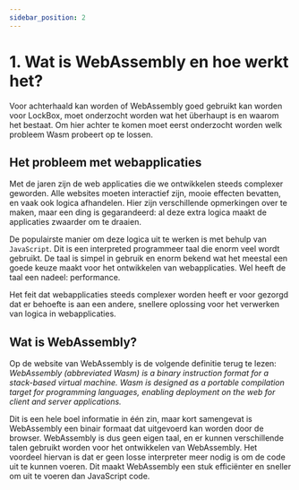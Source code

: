 ```yaml
---
sidebar_position: 2
---
```

# 1. Wat is WebAssembly en hoe werkt het?

Voor achterhaald kan worden of WebAssembly goed gebruikt kan worden voor LockBox, moet onderzocht worden wat het überhaupt is en waarom het bestaat. Om hier achter te komen moet eerst onderzocht worden welk probleem Wasm probeert op te lossen. 

## Het probleem met webapplicaties
Met de jaren zijn de web applicaties die we ontwikkelen steeds complexer geworden. Alle websites moeten interactief zijn, mooie effecten bevatten, en vaak ook logica afhandelen. Hier zijn verschillende opmerkingen over te maken, maar een ding is gegarandeerd: al deze extra logica maakt de applicaties zwaarder om te draaien. 

De populairste manier om deze logica uit te werken is met behulp van `JavaScript`. Dit is een interpreted programmeer taal die enorm veel wordt gebruikt. De taal is simpel in gebruik en enorm bekend wat het meestal een goede keuze maakt voor het ontwikkelen van webapplicaties. Wel heeft de taal een nadeel: performance.

Het feit dat webapplicaties steeds complexer worden heeft er voor gezorgd dat er behoefte is aan een andere, snellere oplossing voor het verwerken van logica in webapplicaties.


## Wat is WebAssembly?
Op de website van WebAssembly is de volgende definitie terug te lezen: <br/>
*WebAssembly (abbreviated Wasm) is a binary instruction format for a stack-based virtual machine. Wasm is designed as a portable compilation target for programming languages, enabling deployment on the web for client and server applications.*

Dit is een hele boel informatie in één zin, maar kort samengevat is WebAssembly een binair formaat dat uitgevoerd kan worden door de browser. WebAssembly is dus geen eigen taal, en er kunnen verschillende talen gebruikt worden voor het ontwikkelen van WebAssembly. Het voordeel hiervan is dat er geen losse interpreter meer nodig is om de code uit te kunnen voeren. Dit maakt WebAssembly een stuk efficiënter en sneller om uit te voeren dan JavaScript code. 


